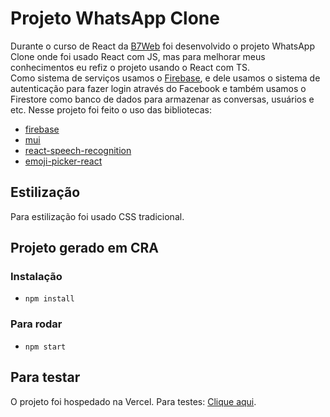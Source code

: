 # Projeto WhatsApp Clone

Durante o curso de React da [B7Web](https://b7web.com.br/) foi desenvolvido o projeto WhatsApp Clone onde foi usado React com JS, mas para melhorar meus conhecimentos eu refiz o projeto usando o React com TS.<br/>
Como sistema de serviços usamos o [Firebase](https://firebase.google.com/), e dele usamos o sistema de autenticação para fazer login através do Facebook e também usamos o Firestore como banco de dados para armazenar as conversas, usuários e etc.
Nesse projeto foi feito o uso das bibliotecas:
- [firebase](https://www.npmjs.com/package/firebase)
- [mui](https://mui.com/)
- [react-speech-recognition](https://www.npmjs.com/package/react-speech-recognition)
- [emoji-picker-react](https://www.npmjs.com/package/emoji-picker-react)

## Estilização
Para estilização foi usado CSS tradicional.

## Projeto gerado em CRA

### Instalação
- `npm install`

### Para rodar
- `npm start`

## Para testar
O projeto foi hospedado na Vercel. Para testes: [Clique aqui](https://react-whatsappchat.vercel.app/).